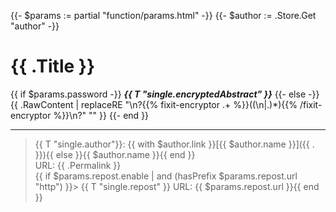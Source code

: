 {{- $params := partial "function/params.html" -}}
{{- $author := .Store.Get "author" -}}
# {{ .Title }}

{{ if $params.password -}}
  ***{{ T "single.encryptedAbstract" }}***
{{- else -}}
  {{ .RawContent | replaceRE "\n?{{% fixit-encryptor .+ %}}((\n|.)*){{% /fixit-encryptor %}}\n?" "" }}
{{- end }}

---

> {{ T "single.author"}}: {{ with $author.link }}[{{ $author.name }}]({{ . }}){{ else }}{{ $author.name }}{{ end }}  
> URL: {{ .Permalink }}  
{{ if $params.repost.enable | and (hasPrefix $params.repost.url "http") }}> {{ T "single.repost" }} URL: {{ $params.repost.url }}{{ end }}
